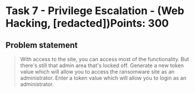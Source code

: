 # Task 7 - Privilege Escalation - (Web Hacking, [redacted])Points: 300

## Problem statement

> With access to the site, you can access most of the functionality. But there's still that admin area that's locked off.
> Generate a new token value which will allow you to access the ransomware site as an administrator.
> Enter a token value which will allow you to login as an administrator.
